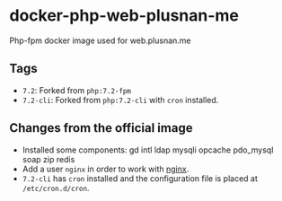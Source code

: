 # docker-php-web-plusnan-me
Php-fpm docker image used for web.plusnan.me

## Tags
* `7.2`: Forked from `php:7.2-fpm`
* `7.2-cli`: Forked from `php:7.2-cli` with `cron` installed.

## Changes from the official image
* Installed some components: gd intl ldap mysqli opcache pdo_mysql soap zip redis
* Add a user `nginx` in order to work with [nginx](https://hub.docker.com/_/nginx).
* `7.2-cli` has `cron` installed and the configuration file is placed at `/etc/cron.d/cron`.
